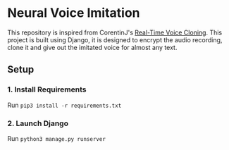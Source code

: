 # Neural Voice Imitation

This repository is inspired from CorentinJ's [Real-Time Voice Cloning](https://github.com/CorentinJ/Real-Time-Voice-Cloning). This project is built using Django, it is designed to encrypt the audio recording, clone it and give out the imitated voice for almost any text.

## Setup
### 1. Install Requirements
Run `pip3 install -r requirements.txt`
### 2. Launch Django
Run `python3 manage.py runserver`

